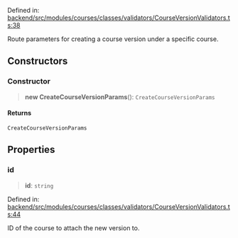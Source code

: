 Defined in: [backend/src/modules/courses/classes/validators/CourseVersionValidators.ts:38](https://github.com/continuousactivelearning/vibe/blob/4a4fd41682dd9274e95c74d5ff310441c462b96e/backend/src/modules/courses/classes/validators/CourseVersionValidators.ts#L38)

Route parameters for creating a course version under a specific course.

## Constructors

### Constructor

> **new CreateCourseVersionParams**(): `CreateCourseVersionParams`

#### Returns

`CreateCourseVersionParams`

## Properties

### id

> **id**: `string`

Defined in: [backend/src/modules/courses/classes/validators/CourseVersionValidators.ts:44](https://github.com/continuousactivelearning/vibe/blob/4a4fd41682dd9274e95c74d5ff310441c462b96e/backend/src/modules/courses/classes/validators/CourseVersionValidators.ts#L44)

ID of the course to attach the new version to.
